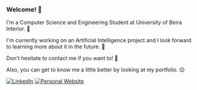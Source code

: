 ### Welcome! 👋

I'm a Computer Science and Engineering Student at University of Beira Interior. 🏫

I'm currently working on an Artificial Intelligence project and I look forward to learning more about it in the future. 🦾

Don't hesitate to contact me if you want to! 💬

Also, you can get to know me a little better by looking at my portfolio. 😉


[![LinkedIn](https://img.shields.io/badge/LinkedIn-Profile-blue?style=for-the-badge&logo=linkedin)](https://www.linkedin.com/in/antonio-cruz-ac21/)
[![Personal Website](https://img.shields.io/badge/Personal-Website-blue?style=for-the-badge&logo=react)](https://antoniopcruz.github.io/Portfolio/)

<!-- 
[![AntonioPCruz's GitHub stats](https://github-readme-stats.vercel.app/api?username=AntonioPCruz)](https://github.com/AntonioPCruz/github-readme-stats)

